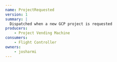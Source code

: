 ```yaml
---
name: ProjectRequested
version: 1
summary: |
  Dispatched when a new GCP project is requested
producers:
    - Project Vending Machine
consumers:
    - Flight Controller
owners:
    - josharmi
---
```



<NodeGraph title="Consumer / Producer Diagram" />

<Schema />

<EventExamples />
